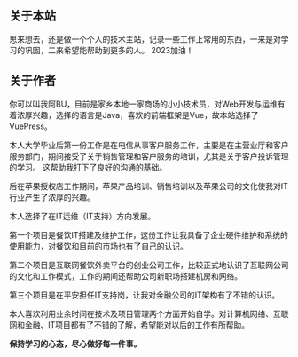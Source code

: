 ## 关于本站
思来想去，还是做一个个人的技术主站，记录一些工作上常用的东西，一来是对学习的巩固，二来希望能帮助到更多的人。
2023加油！

## 关于作者
你可以叫我阿BU，目前是家乡本地一家商场的小小技术员，对Web开发与运维有着浓厚兴趣，选择的语言是Java，喜欢的前端框架是Vue，故本站选择了VuePress。

本人大学毕业后第一份工作是在电信从事客户服务工作，主要是在主营业厅和客户服务部门，期间接受了关于销售管理和客户服务的培训，尤其是关于客户投诉管理的学习。
这帮助我打下了良好的沟通的基础。

后在苹果授权店工作期间，苹果产品培训、销售培训以及苹果公司的文化使我对IT行业产生了浓厚的兴趣。

本人选择了在IT运维（IT支持）方向发展。

第一个项目是餐饮IT搭建及维护工作，这份工作让我具备了企业硬件维护和系统的使用能力，对餐饮和目前的市场也有了自己的认识。

第二个项目是互联网餐饮外卖平台的创业公司工作，比较正式地认识了互联网公司的文化和工作模式，工作的期间还帮助公司新职场搭建机房和网络。

第三个项目是在平安担任IT支持岗，让我对金融公司的IT架构有了不错的认识。

本人喜欢利用业余时间在技术及项目管理两个方面开始自学。对计算机网络、互联网和金融、IT项目都有了不错的了解，希望能对以后的工作有所帮助。

**保持学习的心态，尽心做好每一件事。**